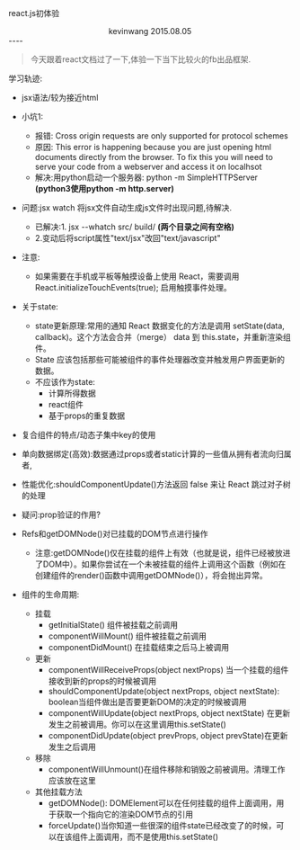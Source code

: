 react.js初体验
<center>kevinwang 2015.08.05</center>
----

> 今天跟着react文档过了一下,体验一下当下比较火的fb出品框架.

学习轨迹:
- jsx语法/较为接近html
- 小坑1:
	- 报错:
		Cross origin requests are only supported for protocol schemes
	- 原因:
		This error is happening because you are just opening html documents directly from the browser. To fix this you will need to serve your code from a webserver and access it on localhsot
	- 解决:用python启动一个服务器:
		python -m SimpleHTTPServer **(python3使用python -m http.server)**

- 问题:jsx watch 将jsx文件自动生成js文件时出现问题,待解决.
	-  已解决:1.
		jsx --whatch src/ build/ **(两个目录之间有空格)**
	-  2.变动后将script属性"text/jsx"改回"text/javascript"

- 注意:
	- 如果需要在手机或平板等触摸设备上使用 React，需要调用 React.initializeTouchEvents(true); 启用触摸事件处理。

- 关于state:
	- state更新原理:常用的通知 React 数据变化的方法是调用 setState(data, callback)。这个方法会合并（merge） data 到 this.state，并重新渲染组件。
	- State 应该包括那些可能被组件的事件处理器改变并触发用户界面更新的数据。
	- 不应该作为state:
		- 计算所得数据
		- react组件
		- 基于props的重复数据

- 复合组件的特点/动态子集中key的使用

- 单向数据绑定(高效):数据通过props或者static计算的一些值从拥有者流向归属者,

- 性能优化:shouldComponentUpdate()方法返回 false 来让 React 跳过对子树的处理

- 疑问:prop验证的作用?

- Refs和getDOMNode()对已挂载的DOM节点进行操作
	- 注意:getDOMNode()仅在挂载的组件上有效（也就是说，组件已经被放进了DOM中）。如果你尝试在一个未被挂载的组件上调用这个函数（例如在创建组件的render()函数中调用getDOMNode()），将会抛出异常。

- 组件的生命周期:
	- 挂载
		- getInitialState() 组件被挂载之前调用	
		- componentWillMount() 组件被挂载之前调用
		- componentDidMount() 在挂载结束之后马上被调用
	- 更新
		- componentWillReceiveProps(object nextProps) 当一个挂载的组件接收到新的props的时候被调用
		- shouldComponentUpdate(object nextProps, object nextState): boolean当组件做出是否要更新DOM的决定的时候被调用
		- componentWillUpdate(object nextProps, object nextState) 在更新发生之前被调用。你可以在这里调用this.setState()
		- componentDidUpdate(object prevProps, object prevState)在更新发生之后调用
	- 移除
		- componentWillUnmount()在组件移除和销毁之前被调用。清理工作应该放在这里
	- 其他挂载方法
		- getDOMNode(): DOMElement可以在任何挂载的组件上面调用，用于获取一个指向它的渲染DOM节点的引用
		- forceUpdate()当你知道一些很深的组件state已经改变了的时候，可以在该组件上面调用，而不是使用this.setState()




